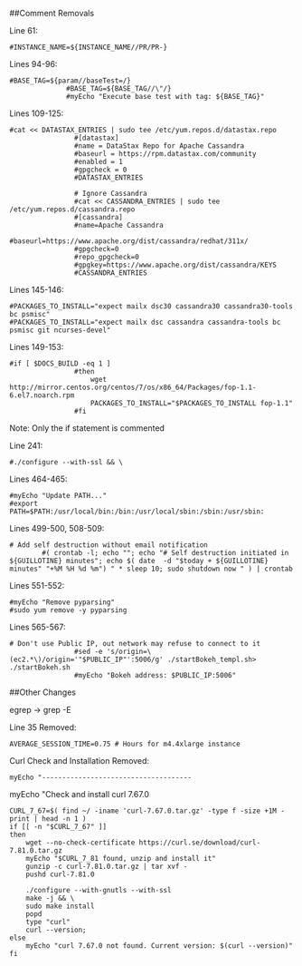 ##Comment Removals

Line 61:
```
#INSTANCE_NAME=${INSTANCE_NAME//PR/PR-}
```

Lines 94-96:
```
#BASE_TAG=${param//baseTest=/}
			  #BASE_TAG=${BASE_TAG//\"/}
			  #myEcho "Execute base test with tag: ${BASE_TAG}"
```
			  
Lines 109-125:
```
#cat << DATASTAX_ENTRIES | sudo tee /etc/yum.repos.d/datastax.repo
				#[datastax]
				#name = DataStax Repo for Apache Cassandra
				#baseurl = https://rpm.datastax.com/community
				#enabled = 1
				#gpgcheck = 0
				#DATASTAX_ENTRIES

				# Ignore Cassandra
				#cat << CASSANDRA_ENTRIES | sudo tee /etc/yum.repos.d/cassandra.repo
				#[cassandra]
				#name=Apache Cassandra
				#baseurl=https://www.apache.org/dist/cassandra/redhat/311x/
				#gpgcheck=0
				#repo_gpgcheck=0
				#gpgkey=https://www.apache.org/dist/cassandra/KEYS
				#CASSANDRA_ENTRIES
```
				
Lines 145-146:
```
#PACKAGES_TO_INSTALL="expect mailx dsc30 cassandra30 cassandra30-tools bc psmisc"
#PACKAGES_TO_INSTALL="expect mailx dsc cassandra cassandra-tools bc psmisc git ncurses-devel"
```
				
Lines 149-153:
```
#if [ $DOCS_BUILD -eq 1 ]
				#then
					wget http://mirror.centos.org/centos/7/os/x86_64/Packages/fop-1.1-6.el7.noarch.rpm
					PACKAGES_TO_INSTALL="$PACKAGES_TO_INSTALL fop-1.1"
				#fi
```
Note: Only the if statement is commented

Line 241:
```
#./configure --with-ssl && \
```

Lines 464-465:
```
#myEcho "Update PATH..."
#export PATH=$PATH:/usr/local/bin:/bin:/usr/local/sbin:/sbin:/usr/sbin:
```
    
Lines 499-500, 508-509:
```
# Add self destruction without email notification
        #( crontab -l; echo ""; echo "# Self destruction initiated in ${GUILLOTINE} minutes"; echo $( date  -d "$today + ${GUILLOTINE} minutes" "+%M %H %d %m") " * sleep 10; sudo shutdown now " ) | crontab
```

Lines 551-552:
```
#myEcho "Remove pyparsing"
#sudo yum remove -y pyparsing
```
				
Lines 565-567:
```
# Don't use Public IP, out network may refuse to connect to it
				#sed -e 's/origin=\(ec2.*\)/origin='"$PUBLIC_IP"':5006/g' ./startBokeh_templ.sh>  ./startBokeh.sh
				#myEcho "Bokeh address: $PUBLIC_IP:5006"
```
				
##Other Changes

egrep -> grep -E

Line 35 Removed: 
```
AVERAGE_SESSION_TIME=0.75 # Hours for m4.4xlarge instance
```

Curl Check and Installation Removed:
```
myEcho "-------------------------------------
```

myEcho "Check and install curl 7.67.0
```
CURL_7_67=$( find ~/ -iname 'curl-7.67.0.tar.gz' -type f -size +1M -print | head -n 1 )
if [[ -n "$CURL_7_67" ]]
then
    wget --no-check-certificate https://curl.se/download/curl-7.81.0.tar.gz
    myEcho "$CURL_7_81 found, unzip and install it"
    gunzip -c curl-7.81.0.tar.gz | tar xvf -
    pushd curl-7.81.0

    ./configure --with-gnutls --with-ssl
    make -j && \
    sudo make install
    popd
    type "curl"
    curl --version;
else
    myEcho "curl 7.67.0 not found. Current version: $(curl --version)"
fi
```
